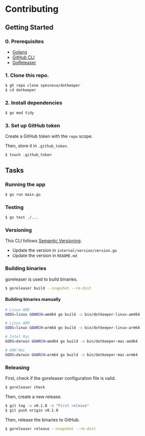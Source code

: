 # Contributing
## Getting Started
### 0. Prerequisites

- [Golang](https://golang.org)
- [GitHub CLI](https://cli.github.com/)
- [GoReleaser](https://goreleaser.com/)

### 1. Clone this repo.
```bash
$ gh repo clone spesnova/dotkeeper
$ cd dotkeeper
```

### 2. Install dependencies
```bash
$ go mod tidy
```

### 3. Set up GitHub token
Create a GitHub token with the `repo` scope.

Then, store it in `.github_token`.

```bash
$ touch .github_token
```

## Tasks
### Running the app
```bash
$ go run main.go
```

### Testing
```bash
$ go test ./...
```

### Versioning
This CLI follows [Semantic Versioning](https://semver.org/).

- Update the version in `internal/version/version.go`
- Update the version in `README.md`

### Building binaries
goreleaser is used to build binaries.

```bash
$ goreleaser build --snapshot --rm-dist
```

#### Building binaries manually
```bash
# Linux AMD
GOOS=linux GOARCH=amd64 go build -o bin/dotkeeper-linux-amd64

# Linux ARM
GOOS=linux GOARCH=arm64 go build -o bin/dotkeeper-linux-arm64

# Intel Mac
GOOS=darwin GOARCH=amd64 go build -o bin/dotkeeper-mac-amd64

# ARM Mac
GOOS=darwin GOARCH=arm64 go build -o bin/dotkeeper-mac-arm64
```

### Releasing
First, check if the goreleaser configuration file is valid.

```bash
$ goreleaser check
```

Then, create a new release.
```bash
$ git tag -a v0.1.0 -m "First release"
$ git push origin v0.1.0
```

Then, release the binaries to GitHub.

```bash
$ goreleaser release --snapshot --rm-dist
```
